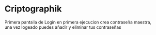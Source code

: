# Criptographik
Primera pantalla de Login en primera ejecucion crea contraseña maestra, una vez logeado puedes añadir y eliminar tus contraseñas
